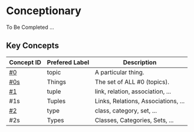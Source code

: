 Conceptionary
==

To Be Completed ...

Key Concepts
-

<table>
    <thead>
        <tr>
            <th>Concept ID</th>
            <th>Prefered Label</th>
            <th>Description</th>      
        </tr>
    </thead>
    <tbody>
        <tr>
            <td><a href="https://github.com/iPlumb3r/KeQuarks/blob/master/1_Semantic/Conceptionary/%230_topic.md">#0</a></td>
            <td>topic</td>
            <td>A particular thing.</td>
        </tr>
        <tr>
            <td><a href="https://github.com/iPlumb3r/KeQuarks/blob/master/1_Semantic/Conceptionary/%230s_Things.md">#0s</a></td>
            <td>Things</td>
            <td>The set of ALL #0 (topics).</td>
        </tr>
        <tr>
            <td><a href="https://github.com/iPlumb3r/KeQuarks/blob/master/1_Semantic/Conceptionary/%231_tuple.md">#1</a></td>
            <td>tuple</td>
            <td>link, relation, association, ...</td>
        </tr>
        <tr>
            <td>#1s</td>
            <td>Tuples</td>
            <td>Links, Relations, Associations, ...</td>
        </tr>
        <tr>
            <td><a href="https://github.com/iPlumb3r/KeQuarks/blob/master/1_Semantic/Conceptionary/%232_type.md">#2</a></td>
            <td>type</td>
            <td>class, category, set, ...</td>           
        </tr>
        <tr>
            <td>#2s</td>
            <td>Types</td>
            <td>Classes, Categories, Sets, ...</td>           
        </tr>
    </tbody>
</table>
